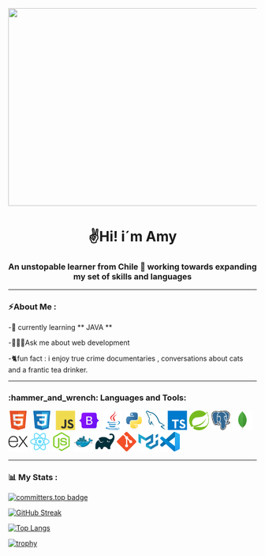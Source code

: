 
<div id="header" align="center">
<img src="https://media.giphy.com/media/DgLsbUL7SG3kI/giphy.gif" width="700" height="400"/>
<h1 align="center">✌️Hi! i´m Amy</h1>
<h3 align="center">An unstopable learner from Chile 📌 working towards expanding my set of skills and languages 
</div>

  ---
  
### ⚡About Me :
-🌱 currently learning ** JAVA **
  
-👩🏻‍💻Ask me about web development

-🐈fun fact : i enjoy true crime documentaries , conversations about cats and a frantic tea drinker. 
  
---
<div align="left">
    <h3>:hammer_and_wrench: Languages and Tools:</h3>
    <div>
        <img src="https://github.com/devicons/devicon/blob/master/icons/html5/html5-original.svg" title="HTML5" alt="HTML" witdh="40" height="40"/>&nbsp;
        <img src="https://github.com/devicons/devicon/blob/master/icons/css3/css3-original.svg" title="CSS3" alt="CSS" witdh="40" height="40"/>&nbsp;
        <img src="https://github.com/devicons/devicon/blob/master/icons/javascript/javascript-original.svg" title="JavaScript" alt="JavaScript" witdh="40" height="40"/>&nbsp;
        <img src="https://github.com/devicons/devicon/blob/master/icons/bootstrap/bootstrap-original.svg" title="Bootstrap" alt="Bootstrap" witdh="40" height="40"/>&nbsp;
        <img src="https://github.com/devicons/devicon/blob/master/icons/java/java-original.svg" title="Java" alt="Java" width="40" height="40" />   
        <img src="https://github.com/devicons/devicon/blob/master/icons/python/python-original.svg" title="Python" alt="Python" width="40" height="40" />
      <img src="https://github.com/devicons/devicon/blob/master/icons/mysql/mysql-original.svg" title="MySQL" alt="MySQL" width="40" height="40" />
      <img src="https://github.com/devicons/devicon/blob/master/icons/typescript/typescript-original.svg" title="TypeScript" alt="TypeScript" width="40" height="40" />
      <img src="https://github.com/devicons/devicon/blob/master/icons/spring/spring-original.svg" title="Spring Boot" alt="Spring Boot" width="40" height="40" />
      <img src="https://github.com/devicons/devicon/blob/master/icons/postgresql/postgresql-original.svg" title="PostgreSQL" alt="PostgreSQL" width="40" height="40" />
      <img src="https://github.com/devicons/devicon/blob/master/icons/mongodb/mongodb-original.svg" title="MongoDB" alt="MongoDB" width="40" height="40" />    <img src="https://github.com/devicons/devicon/blob/master/icons/express/express-original.svg" title="Express" alt="Express" width="40" height="40" />    <img src="https://github.com/devicons/devicon/blob/master/icons/react/react-original.svg" title="React" alt="React" width="40" height="40" />
      <img src="https://github.com/devicons/devicon/blob/master/icons/nodejs/nodejs-original.svg" title="Node.js" alt="Node.js" width="40" height="40" /> 
      <img src="https://github.com/devicons/devicon/blob/master/icons/docker/docker-original.svg" title="Docker" alt="Docker" width="40" height="40" /> 
      <img src="https://github.com/devicons/devicon/blob/master/icons/gradle/gradle-plain.svg" title="gradle" alt="gradle" width="40" height="40" /> 
      <img src="https://github.com/devicons/devicon/blob/master/icons/git/git-plain.svg" title="git" alt="git" width="40" height="40" /> 
      <img src="https://github.com/devicons/devicon/blob/master/icons/materialui/materialui-original.svg" title="materialui" alt="materialui" width="40" height="40" /> 
      <img src="https://github.com/devicons/devicon/blob/master/icons/vscode/vscode-original.svg" title="vscode" alt="vscode" width="40" height="40" /> 

  </div>  




</div> 
  
---
  
  
### 📊 My Stats :
[![committers.top badge](https://user-badge.committers.top/chile/AmyLovelace.svg)](https://user-badge.committers.top/chile/AmyLovelace)


[![GitHub Streak](http://github-readme-streak-stats.herokuapp.com?user=AmyLovelace&mode=weekly&theme=radical&background=000000)](https://git.io/streak-stats)
  
[![Top Langs](https://github-readme-stats.vercel.app/api/top-langs/?username=AmyLovelace&langs_count=8&theme=onedark)](https://github.com/amisauria/github-readme-stats)
  
[![trophy](https://github-profile-trophy.vercel.app/?username=AmyLovelace&theme=onedark)](https://github.com/AmyLovelace/github-profile-trophy)
  


